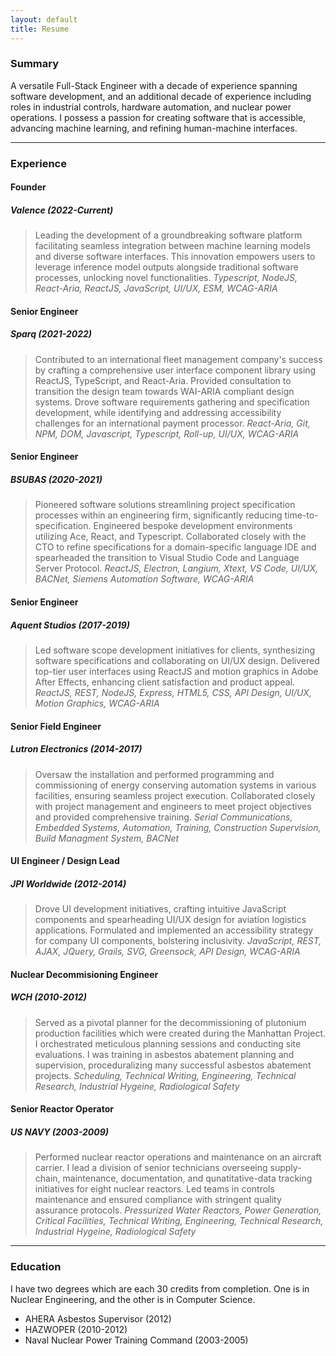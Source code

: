 ```yaml
---
layout: default
title: Resume
---
```

### Summary

 A versatile Full-Stack Engineer with a decade of experience spanning software development, and an additional decade of experience including roles in industrial controls, hardware automation, and nuclear power operations. I possess a passion for creating software that is accessible, advancing machine learning, and refining human-machine interfaces.

---

### Experience

#### Founder
##### Valence (2022-Current)

> Leading the development of a groundbreaking software platform facilitating seamless integration between machine learning models and diverse software interfaces. This innovation empowers users to leverage inference model outputs alongside traditional software processes, unlocking novel functionalities.
_Typescript, NodeJS, React-Aria, ReactJS, JavaScript, UI/UX, ESM, WCAG-ARIA_

#### Senior Engineer
##### Sparq (2021-2022)

> Contributed to an international fleet management company's success by crafting a comprehensive user interface component library using ReactJS, TypeScript, and React-Aria. Provided consultation to transition the design team towards WAI-ARIA compliant design systems. Drove software requirements gathering and specification development, while identifying and addressing accessibility challenges for an international payment processor.
_React-Aria, Git, NPM, DOM, Javascript, Typescript, Roll-up, UI/UX, WCAG-ARIA_

#### Senior Engineer
##### BSUBAS (2020-2021)

> Pioneered software solutions streamlining project specification processes within an engineering firm, significantly reducing time-to-specification. Engineered bespoke development environments utilizing Ace, React, and Typescript. Collaborated closely with the CTO to refine specifications for a domain-specific language IDE and spearheaded the transition to Visual Studio Code and Language Server Protocol.
_ReactJS, Electron, Langium, Xtext, VS Code, UI/UX, BACNet, Siemens Automation Software, WCAG-ARIA_

#### Senior Engineer
##### Aquent Studios (2017-2019)

> Led software scope development initiatives for clients, synthesizing software specifications and collaborating on UI/UX design. Delivered top-tier user interfaces using ReactJS and motion graphics in Adobe After Effects, enhancing client satisfaction and product appeal.
_ReactJS, REST, NodeJS, Express, HTML5, CSS, API Design, UI/UX, Motion Graphics, WCAG-ARIA_

#### Senior Field Engineer
##### Lutron Electronics (2014-2017)

> Oversaw the installation and performed programming and commissioning of energy conserving automation systems in various facilities, ensuring seamless project execution. Collaborated closely with project management and engineers to meet project objectives and provided comprehensive training.
_Serial Communications, Embedded Systems, Automation, Training, Construction Supervision, Build Managment System, BACNet_

#### UI Engineer / Design Lead
##### JPI Worldwide (2012-2014)

> Drove UI development initiatives, crafting intuitive JavaScript components and spearheading UI/UX design for aviation logistics applications. Formulated and implemented an accessibility strategy for company UI components, bolstering inclusivity.
_JavaScript, REST, AJAX, JQuery, Grails, SVG, Greensock, API Design, WCAG-ARIA_

#### Nuclear Decommisioning Engineer
##### WCH (2010-2012)

> Served as a pivotal planner for the decommissioning of plutonium production facilities which were created during the Manhattan Project. I orchestrated meticulous planning sessions and conducting site evaluations. I was training in asbestos abatement planning and supervision, proceduralizing many successful asbestos abatement projects.
_Scheduling, Technical Writing, Engineering, Technical Research, Industrial Hygeine, Radiological Safety_


#### Senior Reactor Operator
##### US NAVY (2003-2009)

> Performed nuclear reactor operations and maintenance on an aircraft carrier. I lead a division of senior technicians overseeing supply-chain, maintenance, documentation, and qunatitative-data tracking initiatives for eight nuclear reactors. Led teams in controls maintenance and ensured compliance with stringent quality assurance protocols.
_Pressurized Water Reactors, Power Generation, Critical Facilities, Technical Writing, Engineering, Technical Research, Industrial Hygeine, Radiological Safety_

---

### Education

I have two degrees which are each 30 credits from completion. One is in Nuclear Engineering, and the other is in Computer Science.

- AHERA Asbestos Supervisor (2012)
- HAZWOPER (2010-2012)
- Naval Nuclear Power Training Command (2003-2005)